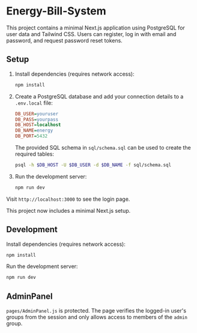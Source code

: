 # Energy-Bill-System
This project contains a minimal Next.js application using PostgreSQL for user data and Tailwind CSS. Users can register, log in with email and password, and request password reset tokens.

## Setup

1. Install dependencies (requires network access):
   ```bash
   npm install
   ```
2. Create a PostgreSQL database and add your connection details to a `.env.local`
   file:
   ```ini
   DB_USER=youruser
   DB_PASS=yourpass
   DB_HOST=localhost
   DB_NAME=energy
   DB_PORT=5432
   ```

   The provided SQL schema in `sql/schema.sql` can be used to create the required tables:
   ```bash
   psql -h $DB_HOST -U $DB_USER -d $DB_NAME -f sql/schema.sql
   ```
3. Run the development server:
   ```bash
   npm run dev
   ```

Visit `http://localhost:3000` to see the login page.

This project now includes a minimal Next.js setup.

## Development

Install dependencies (requires network access):

```bash
npm install
```

Run the development server:

```bash
npm run dev
```

## AdminPanel

`pages/AdminPanel.js` is protected. The page verifies the logged-in user's groups from the session and only allows access to members of the `admin` group.
